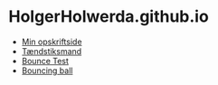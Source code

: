 # HolgerHolwerda.github.io

- [Min opskriftside](opskrift.html)
- [Tændstiksmand](stickman)
- [Bounce Test](bouncing_ball_test)
- [Bouncing ball](bouncing_ball)

